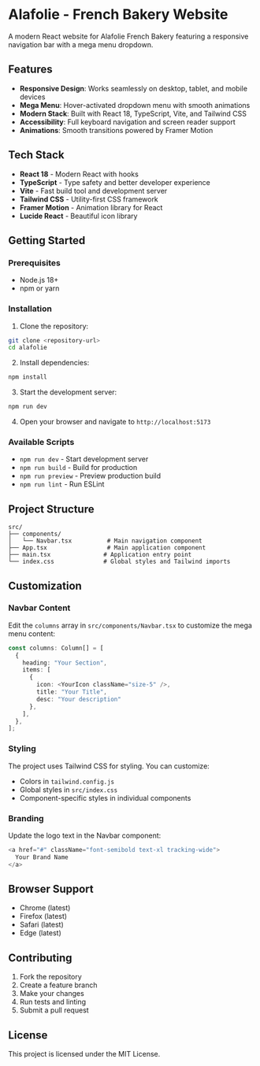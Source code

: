 # Alafolie - French Bakery Website

A modern React website for Alafolie French Bakery featuring a responsive navigation bar with a mega menu dropdown.

## Features

- **Responsive Design**: Works seamlessly on desktop, tablet, and mobile devices
- **Mega Menu**: Hover-activated dropdown menu with smooth animations
- **Modern Stack**: Built with React 18, TypeScript, Vite, and Tailwind CSS
- **Accessibility**: Full keyboard navigation and screen reader support
- **Animations**: Smooth transitions powered by Framer Motion

## Tech Stack

- **React 18** - Modern React with hooks
- **TypeScript** - Type safety and better developer experience
- **Vite** - Fast build tool and development server
- **Tailwind CSS** - Utility-first CSS framework
- **Framer Motion** - Animation library for React
- **Lucide React** - Beautiful icon library

## Getting Started

### Prerequisites

- Node.js 18+ 
- npm or yarn

### Installation

1. Clone the repository:
```bash
git clone <repository-url>
cd alafolie
```

2. Install dependencies:
```bash
npm install
```

3. Start the development server:
```bash
npm run dev
```

4. Open your browser and navigate to `http://localhost:5173`

### Available Scripts

- `npm run dev` - Start development server
- `npm run build` - Build for production
- `npm run preview` - Preview production build
- `npm run lint` - Run ESLint

## Project Structure

```
src/
├── components/
│   └── Navbar.tsx          # Main navigation component
├── App.tsx                 # Main application component
├── main.tsx               # Application entry point
└── index.css              # Global styles and Tailwind imports
```

## Customization

### Navbar Content

Edit the `columns` array in `src/components/Navbar.tsx` to customize the mega menu content:

```typescript
const columns: Column[] = [
  {
    heading: "Your Section",
    items: [
      { 
        icon: <YourIcon className="size-5" />, 
        title: "Your Title", 
        desc: "Your description" 
      },
    ],
  },
];
```

### Styling

The project uses Tailwind CSS for styling. You can customize:

- Colors in `tailwind.config.js`
- Global styles in `src/index.css`
- Component-specific styles in individual components

### Branding

Update the logo text in the Navbar component:
```typescript
<a href="#" className="font-semibold text-xl tracking-wide">
  Your Brand Name
</a>
```

## Browser Support

- Chrome (latest)
- Firefox (latest)
- Safari (latest)
- Edge (latest)

## Contributing

1. Fork the repository
2. Create a feature branch
3. Make your changes
4. Run tests and linting
5. Submit a pull request

## License

This project is licensed under the MIT License.
